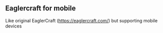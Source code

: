 ## Eaglercraft for mobile
Like original EaglerCraft (https://eaglercraft.com/) but supporting mobile devices
